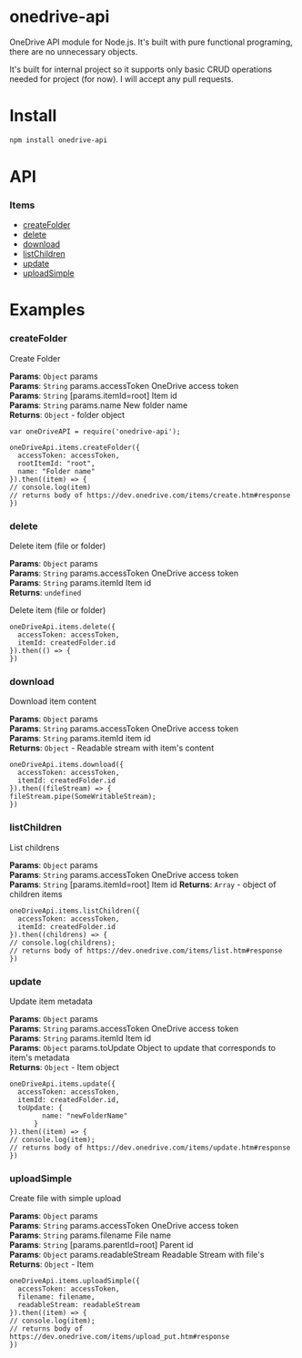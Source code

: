 # onedrive-api
OneDrive API module for Node.js. It's built with pure functional programing, there are no unnecessary objects.

It's built for internal project so it supports only basic CRUD operations needed for project (for now). I will accept any pull requests.

# Install

```sh
npm install onedrive-api
```

# API

### Items

  - [createFolder](#createfolder)
  - [delete](#delete)
  - [download](#download)
  - [listChildren](#listchildren)
  - [update](#update)
  - [uploadSimple](#uploadsimple)

# Examples
  
### createFolder

Create Folder

**Params**: <code>Object</code> params  
**Params**: <code>String</code> params.accessToken OneDrive access token  
**Params**: <code>String</code> [params.itemId=root] Item id  
**Params**: <code>String</code> params.name New folder name  
**Returns**: <code>Object</code> - folder object  

```node
var oneDriveAPI = require('onedrive-api');

oneDriveApi.items.createFolder({
  accessToken: accessToken,
  rootItemId: "root",
  name: "Folder name"
}).then((item) => {
// console.log(item)
// returns body of https://dev.onedrive.com/items/create.htm#response
})
```

### delete

Delete item (file or folder)

**Params**: <code>Object</code> params  
**Params**: <code>String</code> params.accessToken OneDrive access token  
**Params**: <code>String</code> params.itemId Item id  
**Returns**: <code>undefined</code>

Delete item (file or folder)
```node
oneDriveApi.items.delete({
  accessToken: accessToken,
  itemId: createdFolder.id
}).then(() => {
})
```

### download

Download item content

**Params**: <code>Object</code> params  
**Params**: <code>String</code> params.accessToken OneDrive access token  
**Params**: <code>String</code> params.itemId item id  
**Returns**: <code>Object</code> - Readable stream with item's content  

```node
oneDriveApi.items.download({
  accessToken: accessToken,
  itemId: createdFolder.id
}).then((fileStream) => {
fileStream.pipe(SomeWritableStream);
})
```

### listChildren

List childrens

**Params**: <code>Object</code> params  
**Params**: <code>String</code> params.accessToken OneDrive access token  
**Params**: <code>String</code> [params.itemId=root] Item id
**Returns**: <code>Array</code> - object of children items

```node
oneDriveApi.items.listChildren({
  accessToken: accessToken,
  itemId: createdFolder.id
}).then((childrens) => {
// console.log(childrens);
// returns body of https://dev.onedrive.com/items/list.htm#response
})
```

### update

Update item metadata

**Params**: <code>Object</code> params  
**Params**: <code>String</code> params.accessToken OneDrive access token  
**Params**: <code>String</code> params.itemId Item id  
**Params**: <code>Object</code> params.toUpdate Object to update that corresponds to item's metadata  
**Returns**: <code>Object</code> - Item object

```node
oneDriveApi.items.update({
  accessToken: accessToken,
  itemId: createdFolder.id,
  toUpdate: {
        name: "newFolderName"
      }
}).then((item) => {
// console.log(item);
// returns body of https://dev.onedrive.com/items/update.htm#response
})
```

### uploadSimple

Create file with simple upload

**Params**: <code>Object</code> params  
**Params**: <code>String</code> params.accessToken OneDrive access token  
**Params**: <code>String</code> params.filename File name  
**Params**: <code>String</code> [params.parentId=root] Parent id  
**Params**: <code>Object</code> params.readableStream Readable Stream with file's
**Returns**: <code>Object</code> - Item  

```node
oneDriveApi.items.uploadSimple({
  accessToken: accessToken,
  filename: filename,
  readableStream: readableStream
}).then((item) => {
// console.log(item);
// returns body of https://dev.onedrive.com/items/upload_put.htm#response
})
```

